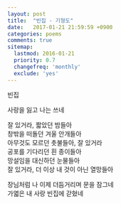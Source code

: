 ```yaml
---
layout: post
title:  "빈집 - 기형도"
date:   2017-01-21 21:59:59 +0900
categories: poems
comments: true
sitemap:
  lastmod: 2016-01-21
  priority: 0.7
  changefreq: 'monthly'
  exclude: 'yes'
---
```


<!--break-->

빈집

사랑을 잃고 나는 쓰네

잘 있거라, 짧았던 밤들아  
창밖을 떠돌던 겨울 안개들아  
아무것도 모르던 촛불들아, 잘 있거라  
공포를 기다리던 흰 종이들아  
망설임을 대신하던 눈물들아  
잘 있거라, 더 이상 내 것이 아닌 열망들아  

장님처럼 나 이제 더듬거리며 문을 잠그네  
가엷은 내 사랑 빈집에 갇혔네  





  
